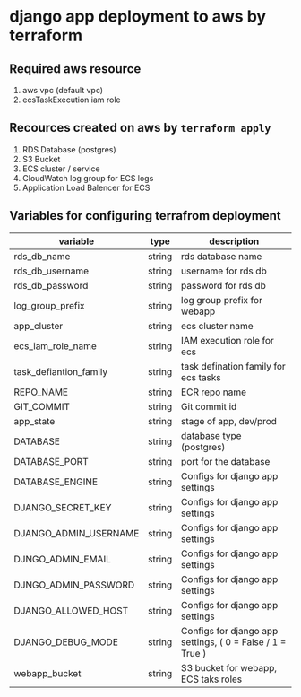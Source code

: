 
# django app deployment to aws by terraform

## Required aws resource

1. aws vpc (default vpc)
2. ecsTaskExecution iam role

## Recources created on aws by `terraform apply`

1. RDS Database (postgres)
2. S3 Bucket
3. ECS cluster / service
4. CloudWatch log group for ECS logs
5. Application Load Balencer for ECS

## Variables for configuring terrafrom deployment

| variable | type | description |
|----------|-----|---------------------|
| rds_db_name   | string | rds database name
| rds_db_username   | string | username for rds db
| rds_db_password   | string | password for rds db
| log_group_prefix   | string | log group prefix for webapp
| app_cluster  | string | ecs cluster name
| ecs_iam_role_name   | string | IAM execution role for ecs
| task_defiantion_family  | string | task defination family for ecs tasks
| REPO_NAME   | string | ECR repo name
| GIT_COMMIT   | string | Git commit id
| app_state  | string | stage of app, dev/prod
| DATABASE  | string | database type (postgres)
| DATABASE_PORT  | string | port for the database
| DATABASE_ENGINE  | string | Configs for django app settings
| DJANGO_SECRET_KEY   | string | Configs for django app settings
| DJANGO_ADMIN_USERNAME   | string | Configs for django app settings
| DJNGO_ADMIN_EMAIL   | string | Configs for django app settings
| DJNGO_ADMIN_PASSWORD   | string | Configs for django app settings
| DJANGO_ALLOWED_HOST   | string | Configs for django app settings
| DJANGO_DEBUG_MODE   | string | Configs for django app settings, ( 0 = False / 1 = True )
| webapp_bucket   | string | S3 bucket for  webapp, ECS taks roles
